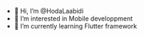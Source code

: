 - 👋 Hi, I’m @HodaLaabidi
- 👀 I’m interested in Mobile developpment
- 🌱 I’m currently learning Flutter framework

<!---
HodaLaabidi/HodaLaabidi is a ✨ special ✨ repository because its `README.md` (this file) appears on your GitHub profile.
You can click the Preview link to take a look at your changes.
--->
